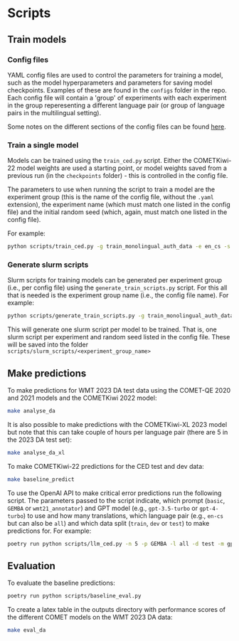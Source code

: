 # Scripts

## Train models

### Config files
YAML config files are used to control the parameters for training a model, such as the model hyperparameters and parameters for saving model checkpoints. Examples of these are found in the `configs` folder in the repo. Each config file will contain a 'group' of experiments with each experiment in the group reperesenting a different language pair (or group of language pairs in the multilingual setting).

Some notes on the different sections of the config files can be found [here](notes/configs.md).

### Train a single model

Models can be trained using the `train_ced.py` script. Either the COMETKiwi-22 model weights are used a starting point, or model weights saved from a previous run (in the `checkpoints` folder) - this is controlled in the config file.

The parameters to use when running the script to train a model are the experiment group (this is the name of the config file, without the `.yaml` extension), the experiment name (which must match one listed in the config file) and the initial random seed (which, again, must match one listed in the config file).

For example:
```bash
python scripts/train_ced.py -g train_monolingual_auth_data -e en_cs -s 42
```

### Generate slurm scripts

Slurm scripts for training models can be generated per experiment group (i.e., per config file) using the `generate_train_scripts.py` script. For this all that is needed is the experiment group name (i.e., the config file name). For example:

```bash
python scripts/generate_train_scripts.py -g train_monolingual_auth_data
```

This will generate one slurm script per model to be trained. That is, one slurm script per experiment and random seed listed in the config file. These will be saved into the folder `scripts/slurm_scripts/<experiment_group_name>`

## Make predictions

To make predictions for WMT 2023 DA test data using the COMET-QE 2020 and 2021 models and the COMETKiwi 2022 model:

```bash
make analyse_da
```

It is also possible to make predictions with the COMETKiwi-XL 2023 model but note that this can take couple of hours per language pair (there are 5 in the 2023 DA test set):

```bash
make analyse_da_xl
```

To make COMETKiwi-22 predictions for the  CED test and dev data:

```bash
make baseline_predict
```

To use the OpenAI API to make critical error predictions run the following script. The parameters passed to the script indicate, which prompt (`basic`, `GEMBA` or `wmt21_annotator`) and GPT model (e.g., `gpt-3.5-turbo` or `gpt-4-turbo`) to use and how many translations, which language pair (e.g., `en-cs` but can also be `all`) and which data split (`train`, `dev` or `test`) to make predictions for. For example:

```bash
poetry run python scripts/llm_ced.py -n 5 -p GEMBA -l all -d test -m gpt-4-turbo
```

## Evaluation

To evaluate the baseline predictions:

```bash
poetry run python scripts/baseline_eval.py
```

To create a latex table in the outputs directory with performance scores of the different COMET models on the WMT 2023 DA data:

```bash
make eval_da
```
